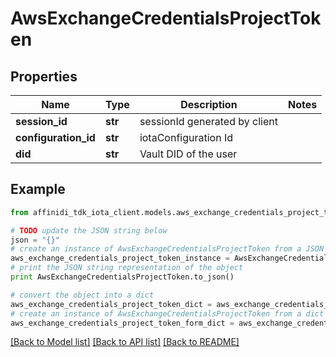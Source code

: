 # AwsExchangeCredentialsProjectToken

## Properties

| Name                 | Type    | Description                   | Notes |
| -------------------- | ------- | ----------------------------- | ----- |
| **session_id**       | **str** | sessionId generated by client |
| **configuration_id** | **str** | iotaConfiguration Id          |
| **did**              | **str** | Vault DID of the user         |

## Example

```python
from affinidi_tdk_iota_client.models.aws_exchange_credentials_project_token import AwsExchangeCredentialsProjectToken

# TODO update the JSON string below
json = "{}"
# create an instance of AwsExchangeCredentialsProjectToken from a JSON string
aws_exchange_credentials_project_token_instance = AwsExchangeCredentialsProjectToken.from_json(json)
# print the JSON string representation of the object
print AwsExchangeCredentialsProjectToken.to_json()

# convert the object into a dict
aws_exchange_credentials_project_token_dict = aws_exchange_credentials_project_token_instance.to_dict()
# create an instance of AwsExchangeCredentialsProjectToken from a dict
aws_exchange_credentials_project_token_form_dict = aws_exchange_credentials_project_token.from_dict(aws_exchange_credentials_project_token_dict)
```

[[Back to Model list]](../README.md#documentation-for-models) [[Back to API list]](../README.md#documentation-for-api-endpoints) [[Back to README]](../README.md)
